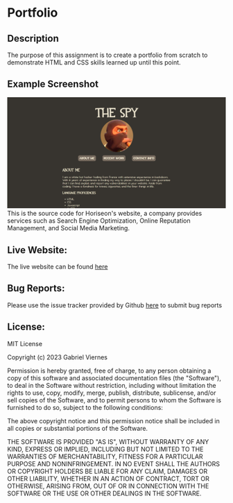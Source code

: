 # Portfolio

## Description
The purpose of this assignment is to create a portfolio from scratch to demonstrate HTML and CSS skills learned up until this point.

## Example Screenshot
![example screenshot](./assets/img/screenshot.png)
This is the source code for Horiseon's website, a company provides services such as Search Engine Optimization, Online Reputation Management, and Social Media Marketing.

## Live Website:
The live website can be found [here](https://gabriel-viernes.github.io/Horiseon/)

## Bug Reports:
Please use the issue tracker provided by Github [here](https://github.com/Gabriel-Viernes/Portfolio/issues) to submit bug reports

## License:
MIT License

Copyright (c) 2023 Gabriel Viernes

Permission is hereby granted, free of charge, to any person obtaining a copy
of this software and associated documentation files (the "Software"), to deal
in the Software without restriction, including without limitation the rights
to use, copy, modify, merge, publish, distribute, sublicense, and/or sell
copies of the Software, and to permit persons to whom the Software is
furnished to do so, subject to the following conditions:

The above copyright notice and this permission notice shall be included in all
copies or substantial portions of the Software.

THE SOFTWARE IS PROVIDED "AS IS", WITHOUT WARRANTY OF ANY KIND, EXPRESS OR
IMPLIED, INCLUDING BUT NOT LIMITED TO THE WARRANTIES OF MERCHANTABILITY,
FITNESS FOR A PARTICULAR PURPOSE AND NONINFRINGEMENT. IN NO EVENT SHALL THE
AUTHORS OR COPYRIGHT HOLDERS BE LIABLE FOR ANY CLAIM, DAMAGES OR OTHER
LIABILITY, WHETHER IN AN ACTION OF CONTRACT, TORT OR OTHERWISE, ARISING FROM,
OUT OF OR IN CONNECTION WITH THE SOFTWARE OR THE USE OR OTHER DEALINGS IN THE
SOFTWARE.